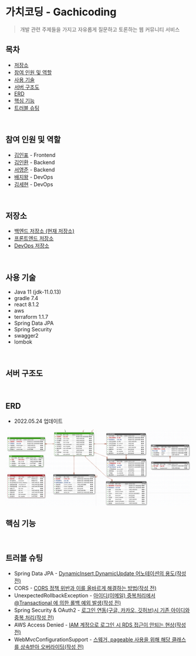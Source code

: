 # 가치코딩 - Gachicoding
> 개발 관련 주제들을 가지고 자유롭게 질문하고 토론하는 웹 커뮤니티 서비스 <br>

## 목차
* [저장소](#저장소)
* [참여 인원 및 역할](#참여-인원-및-역할)
* [사용 기술](#사용-기술)
* [서버 구조도](#서버-구조도)
* [ERD](#erd)
* [핵심 기능](#핵심-기능)
* [트러블 슈팅](#트러블-슈팅)

<br>

## 참여 인원 및 역할

[//]: # (* 2022년 3월 ~ ing)
* [김인표](https://github.com/kiminpyo) - Frontend
* [김인환](https://github.com/inhwanK) - Backend
* [서영준](https://github.com/95Seo) - Backend
* [배지왕](https://github.com/BAE-JI-WANG) - DevOps
* [김세현](https://github.com/saehyen) - DevOps

<br>

## 저장소
* [백엔드 저장소 (현재 저장소)](https://github.com/inhwanK/gachicoding)
* [프론트엔드 저장소](https://github.com/kiminpyo/gachicoding-front-next)
* [DevOps 저장소](https://github.com/BAE-JI-WANG/gachicoding_DevOps)

<br>

## 사용 기술
* Java 11 (jdk-11.0.13)
* gradle 7.4
* react 8.1.2
* aws
* terraform 1.1.7
* Spring Data JPA
* Spring Security
* swagger2
* lombok

<br>

## 서버 구조도

<br>

## ERD
- 2022.05.24 업데이트

![가치코딩 ERD](document/ERD.png)
<br>

## 핵심 기능

<br>

## 트러블 슈팅
* Spring Data JPA - [DynamicInsert,DynamicUpdate 어노테이션의 용도(작성 전)]()
* CORS - [CORS 정책 위반과 이를 올바르게 해결하는 방법(작성 전)]()
* UnexpectedRollbackException - [아이디(이메일) 중복처리에서 @Transactional 에 의한 롤백 예외 발생(작성 전)]()
* Spring Security & OAuth2 - [로그인 연동(구글, 카카오, 깃허브)시 기존 아이디와 중복 처리(작성 전)]()
* AWS Access Denied - [IAM 계정으로 로그인 시 RDS 접근이 안되는 현상(작성 전)]()
* WebMvcConfigurationSupport - [스웨거, pageable 사용을 위해 해당 클래스를 상속받아 오버라이딩(작성 전)]()